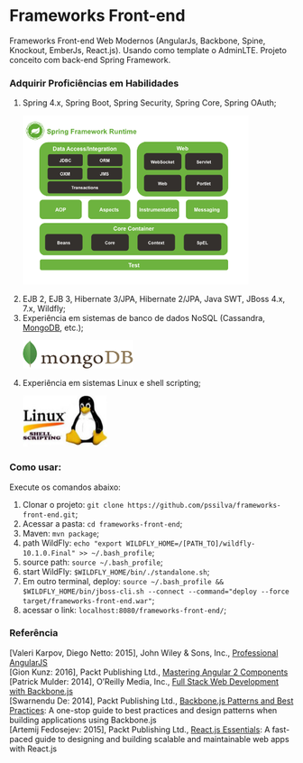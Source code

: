 Frameworks Front-end
==============================================================

Frameworks Front-end Web Modernos (AngularJs, Backbone, Spine, Knockout, EmberJs, React.js).
Usando como template o AdminLTE. Projeto conceito com back-end Spring Framework.

### Adquirir Proficiências em Habilidades

1. Spring 4.x, Spring Boot, Spring Security, Spring Core, Spring OAuth; <p><img src="https://github.com/pssilva/java-framework-spring/blob/master/doc-repo/spring-core-arquitetura.png" alt="Arquitetura do Spring Core 4.x" height="300" width="400"/></p>
2. EJB 2, EJB 3, Hibernate 3/JPA, Hibernate 2/JPA, Java SWT, JBoss 4.x, 7.x, Wildfly;
3. Experiência em sistemas de banco de dados NoSQL (Cassandra, [MongoDB](https://www.mongodb.com/), etc.); <p><img src="https://github.com/pssilva/java-framework-spring/blob/master/doc-repo/mongoDB.png" alt="Experiência em sistemas de banco de dados NoSQL" height="50" width="195"/></p>
4. Experiência em sistemas Linux e shell scripting; <p><img src="https://github.com/pssilva/java-framework-spring/blob/master/doc-repo/shell-linux.jpeg" alt="Experiência em sistemas Linux e shell scripting" height="91" width="150"></p>

### Como usar:

Execute os comandos abaixo:

1. Clonar o projeto: `git clone https://github.com/pssilva/frameworks-front-end.git`;
2. Acessar a pasta: `cd frameworks-front-end`;
3. Maven: `mvn package`;
4. path WildFly: `echo "export WILDFLY_HOME=/[PATH_TO]/wildfly-10.1.0.Final" >> ~/.bash_profile`;
5. source path: `source ~/.bash_profile`;
6. start WildFly: `$WILDFLY_HOME/bin/./standalone.sh`;
7. Em outro terminal, deploy: `source ~/.bash_profile && $WILDFLY_HOME/bin/jboss-cli.sh --connect --command="deploy --force target/frameworks-front-end.war"`;
8. acessar o link: `localhost:8080/frameworks-front-end/`;




### Referência

\[Valeri Karpov, Diego Netto: 2015\], John Wiley & Sons, Inc., [Professional AngularJS](https://www.amazon.com.br/Professional-AngularJS-Valeri-Karpov-ebook/dp/B00WGANARC) <br />
\[Gion Kunz: 2016\], Packt Publishing Ltd., [Mastering Angular 2 Components](https://www.packtpub.com/web-development/mastering-angular-2-components) <br />
\[Patrick Mulder: 2014\], O’Reilly Media, Inc., [Full Stack Web Development with Backbone.js](https://www.amazon.com/Full-Stack-Web-Development-Backbone-js/dp/1449370985) <br />
\[Swarnendu De: 2014\], Packt Publishing Ltd., [Backbone.js Patterns and Best Practices](https://www.packtpub.com/application-development/backbonejs-patterns-and-best-practices): A one-stop guide to best practices and design patterns when building applications using Backbone.js <br />
\[Artemij Fedosejev: 2015\], Packt Publishing Ltd., [React.js Essentials](https://www.packtpub.com/web-development/reactjs-essentials): A fast-paced guide to designing and building scalable and maintainable web apps with React.js

